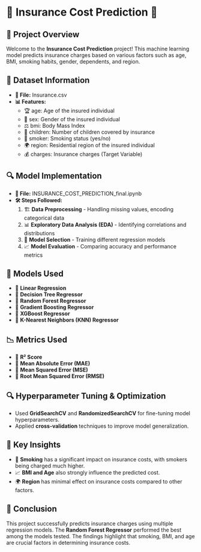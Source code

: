 # 🌟 Insurance Cost Prediction 🚀

## 📌 Project Overview
Welcome to the **Insurance Cost Prediction** project! This machine learning model predicts insurance charges based on various factors such as age, BMI, smoking habits, gender, dependents, and region.


## 📂 Dataset Information
- **📄 File:** Insurance.csv
- **📊 Features:**
  - 🏆 age: Age of the insured individual
  - 👫 sex: Gender of the insured individual
  - ⚖️ bmi: Body Mass Index
  - 👶 children: Number of children covered by insurance
  - 🚬 smoker: Smoking status (yes/no)
  - 🌍 region: Residential region of the insured individual
  - 💰 charges: Insurance charges (Target Variable)

## 🔍 Model Implementation
- **📜 File:** INSURANCE_COST_PREDICTION_final.ipynb
- **🛠️ Steps Followed:**
  1. 🏗️ **Data Preprocessing** - Handling missing values, encoding categorical data
  2. 📊 **Exploratory Data Analysis (EDA)** - Identifying correlations and distributions
  3. 🤖 **Model Selection** - Training different regression models
  4. 📈 **Model Evaluation** - Comparing accuracy and performance metrics

## 🤖 Models Used
- 🔹 **Linear Regression**
- 🔹 **Decision Tree Regressor**
- 🔹 **Random Forest Regressor**
- 🔹 **Gradient Boosting Regressor**
- 🔹 **XGBoost Regressor**
- 🔹 **K-Nearest Neighbors (KNN) Regressor**


## 📉 Metrics Used
- 📌 **R² Score**
- 📌 **Mean Absolute Error (MAE)**
- 📌 **Mean Squared Error (MSE)**
- 📌 **Root Mean Squared Error (RMSE)**

## 🔍 Hyperparameter Tuning & Optimization
- Used **GridSearchCV** and **RandomizedSearchCV** for fine-tuning model hyperparameters.
- Applied **cross-validation** techniques to improve model generalization.

## 🔑 Key Insights
- 🚬 **Smoking** has a significant impact on insurance costs, with smokers being charged much higher.
- 📈 **BMI and Age** also strongly influence the predicted cost.
- 🌍 **Region** has minimal effect on insurance costs compared to other factors.

## 🎯 Conclusion
This project successfully predicts insurance charges using multiple regression models. The **Random Forest Regressor** performed the best among the models tested. The findings highlight that smoking, BMI, and age are crucial factors in determining insurance costs.


